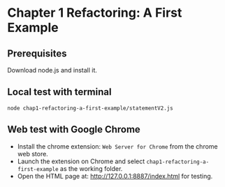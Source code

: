 # Chapter 1 Refactoring: A First Example

## Prerequisites

Download node.js and install it.

## Local test with terminal

```
node chap1-refactoring-a-first-example/statementV2.js
```

## Web test with Google Chrome

* Install the chrome extension: `Web Server for Chrome` from the chrome web store.
* Launch the extension on Chrome and select `chap1-refactoring-a-first-example` as the working folder.
* Open the HTML page at: http://127.0.0.1:8887/index.html for testing.
